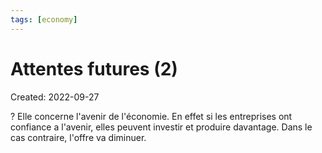 ```yaml
---
tags: [economy] 
---
```

# Attentes futures (2)
Created: 2022-09-27

?
Elle concerne l'avenir de l'économie. En effet si les entreprises ont confiance a l'avenir, elles peuvent investir et produire davantage. Dans le cas contraire, l'offre va diminuer.
<!--SR:!2022-09-30,3,250-->